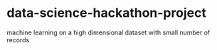 # data-science-hackathon-project
machine learning on a high dimensional dataset with small number of records
